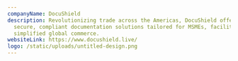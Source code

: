 ```yaml
---
companyName: DocuShield
description: Revolutionizing trade across the Americas, DocuShield offers
  secure, compliant documentation solutions tailored for MSMEs, facilitating
  simplified global commerce.
websiteLink: https://www.docushield.live/
logo: /static/uploads/untitled-design.png
---
```

